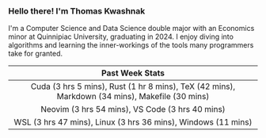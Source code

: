 
### Hello there! I'm Thomas Kwashnak

I'm a Computer Science and Data Science double major with an Economics
minor at Quinnipiac University, graduating in 2024.
I enjoy diving into algorithms and learning the inner-workings of the tools
many programmers take for granted.

| Past Week Stats |
| :---: |
| Cuda (3 hrs 5 mins), Rust (1 hr 8 mins), TeX (42 mins), Markdown (34 mins), Makefile (30 mins) |
| Neovim (3 hrs 54 mins), VS Code (3 hrs 40 mins) |
| WSL (3 hrs 47 mins), Linux (3 hrs 36 mins), Windows (11 mins) |

